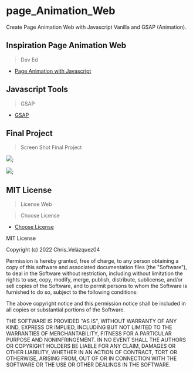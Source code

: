 # page_Animation_Web

Create Page Animation Web with Javascript Vanilla and GSAP (Animation).

## Inspiration Page Animation Web

> Dev Ed

- [Page Animation with Javascript](https://www.youtube.com/watch?v=AKmoccuRiN4)

## Javascript Tools

> GSAP

- [GSAP](https://greensock.com/gsap/)

## Final Project

> Screen Shot Final Project

![]("../../src/assets/images/travelPro01.png");

![]("../../src/assets/images/TravelPro02.png");

## MIT License

> License Web

> Choose License

- [Choose License](https://choosealicense.com/)

MIT License

Copyright (c) 2022 Chris_Velázquez04

Permission is hereby granted, free of charge, to any person obtaining a copy
of this software and associated documentation files (the "Software"), to deal
in the Software without restriction, including without limitation the rights
to use, copy, modify, merge, publish, distribute, sublicense, and/or sell
copies of the Software, and to permit persons to whom the Software is
furnished to do so, subject to the following conditions:

The above copyright notice and this permission notice shall be included in all
copies or substantial portions of the Software.

THE SOFTWARE IS PROVIDED "AS IS", WITHOUT WARRANTY OF ANY KIND, EXPRESS OR
IMPLIED, INCLUDING BUT NOT LIMITED TO THE WARRANTIES OF MERCHANTABILITY,
FITNESS FOR A PARTICULAR PURPOSE AND NONINFRINGEMENT. IN NO EVENT SHALL THE
AUTHORS OR COPYRIGHT HOLDERS BE LIABLE FOR ANY CLAIM, DAMAGES OR OTHER
LIABILITY, WHETHER IN AN ACTION OF CONTRACT, TORT OR OTHERWISE, ARISING FROM,
OUT OF OR IN CONNECTION WITH THE SOFTWARE OR THE USE OR OTHER DEALINGS IN THE
SOFTWARE.
